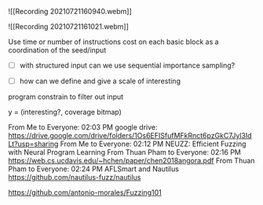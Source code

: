 
![[Recording 20210721160940.webm]]

![[Recording 20210721161021.webm]]

Use time or number of instructions cost on each basic block as a coordination of the seed/input

- [ ] with structured input can we use sequential importance sampling?
- [ ] how can we define and give a scale of interesting


program constrain to filter out input


y = (interesting?, coverage bitmap)


From Me to Everyone:  02:03 PM
google drive:  https://drive.google.com/drive/folders/1Os6EFISfufMFkRnct6pzGkC7Jyl3IdLt?usp=sharing
From Me to Everyone:  02:12 PM
NEUZZ: Efficient Fuzzing with Neural Program Learning
From Thuan Pham to Everyone:  02:16 PM
https://web.cs.ucdavis.edu/~hchen/paper/chen2018angora.pdf
From Thuan Pham to Everyone:  02:24 PM
AFLSmart and Nautilus
https://github.com/nautilus-fuzz/nautilus


https://github.com/antonio-morales/Fuzzing101


